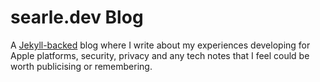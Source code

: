 # searle.dev Blog

A [Jekyll-backed](https://jekyllrb.com/) blog where I write about my experiences developing for Apple platforms, security, privacy and any tech notes that I feel could be worth publicising or remembering.

